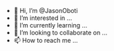 - 👋 Hi, I’m @JasonOboti
- 👀 I’m interested in ...
- 🌱 I’m currently learning ...
- 💞️ I’m looking to collaborate on ...
- 📫 How to reach me ...

<!---
JasonOboti/JasonOboti is a ✨ special ✨ repository because its `README.md` (this file) appears on your GitHub profile.
You can click the Preview link to take a look at your changes.
--->
